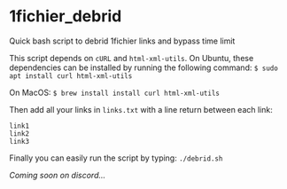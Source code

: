 # 1fichier_debrid
Quick bash script to debrid 1fichier links and bypass time limit

This script depends on `cURL` and `html-xml-utils`. 
On Ubuntu, these dependencies can be installed by running the following command:
```$ sudo apt install curl html-xml-utils```

On MacOS:
```$ brew install install curl html-xml-utils```

Then add all your links in `links.txt` with a line return between each link:
```
link1
link2
link3
```

Finally you can easily run the script by typing:
```./debrid.sh```

*Coming soon on discord...*
